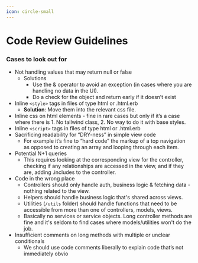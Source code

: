 ```yaml
---
icon: circle-small
---
```


# Code Review Guidelines

### Cases to look out for

* Not handling values that may return null or false
  * Solutions
    * Use the & operator to avoid an exception (in cases where you are handling no data in the UI).
    * Do a check for the object and return early if it doesn’t exist
* Inline `<style>` tags in files of type html or .html.erb
  * **Solution**: Move them into the relevant css file.
* Inline css on html elements - fine in rare cases but only if it’s a case where there is 1. No tailwind class, 2. No way to do it with base styles.
* Inline `<script>` tags in files of type html or .html.erb
* Sacrificing readability for “DRY-ness” in simple view code
  * For example it’s fine to “hard code” the markup of a top navigation as opposed to creating an array and looping through each item.
* Potential N+1 queries
  * This requires looking at the corresponding view for the controller, checking if any relationships are accessed in the view, and if they are, adding .includes to the controller.
* Code in the wrong place
  * Controllers should only handle auth, business logic & fetching data - nothing related to the view.
  * Helpers should handle business logic that's shared across views.&#x20;
  * Utilities (`/utils` folder) should handle functions that need to be accessible from more than one of controllers, models, views.
  * Basically no services or service objects. Long controller methods are fine and it's seldom to find cases where  models/utilities won't do the job.&#x20;
* Insufficient comments on long methods with multiple or unclear conditionals
  * We should use code comments liberally to explain code that’s not immediately obvio
